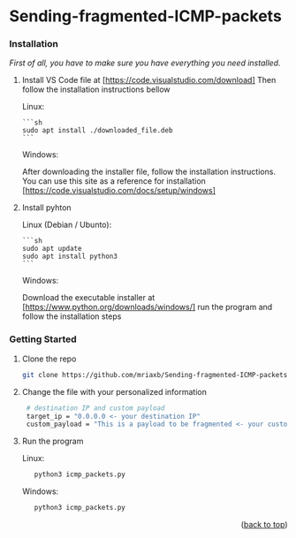 # Sending-fragmented-ICMP-packets


### Installation

_First of all, you have to make sure you have everything you need installed._

1. Install VS Code file at [https://code.visualstudio.com/download]
   Then follow the installation instructions bellow
   
     Linux:
   
       ```sh
       sudo apt install ./downloaded_file.deb
       ```
   
     Windows:
   
      After downloading the installer file, follow the installation instructions.
      You can use this site as a reference for installation [https://code.visualstudio.com/docs/setup/windows]


3. Install pyhton 

    Linux (Debian / Ubunto):
   
       ```sh
       sudo apt update
       sudo apt install python3
       ```
   
    Windows:
   
      Download the executable installer at [https://www.python.org/downloads/windows/] run the program and follow the installation steps 

### Getting Started

1. Clone the repo
   ```sh
   git clone https://github.com/mriaxb/Sending-fragmented-ICMP-packets.git
   ```
2. Change the file with your personalized information
   ```sh
    # destination IP and custom payload 
    target_ip = "0.0.0.0 <- your destination IP"
    custom_payload = "This is a payload to be fragmented <- your custom payload"
   ```
3. Run the program

    Linux:
     ```sh
        python3 icmp_packets.py
     ```
    Windows:
     ```sh
        python3 icmp_packets.py
     ```


<p align="right">(<a href="#readme-top">back to top</a>)</p>

